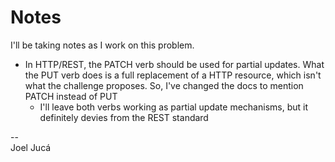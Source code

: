 # Notes

I'll be taking notes as I work on this problem.

- In HTTP/REST, the PATCH verb should be used for partial updates. What the PUT verb does is a full replacement of a HTTP resource, which isn't what the challenge proposes. So, I've changed the docs to mention PATCH instead of PUT
  - I'll leave both verbs working as partial update mechanisms, but it definitely devies from the REST standard

--  
Joel Jucá
